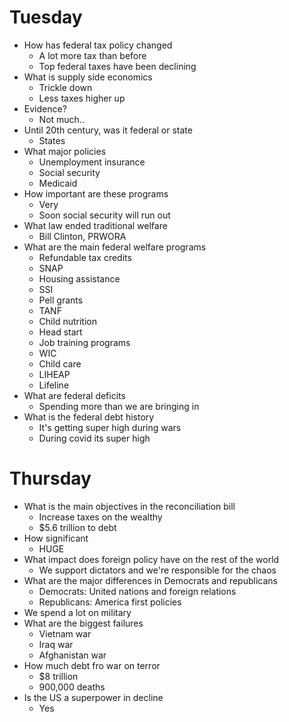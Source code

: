 # Tuesday
- How has federal tax policy changed
  - A lot more tax than before
  - Top federal taxes have been declining
- What is supply side economics
  - Trickle down
  - Less taxes higher up
- Evidence?
  - Not much..
- Until 20th century, was it federal or state
  - States
- What major policies
  - Unemployment insurance
  - Social security
  - Medicaid
- How important are these programs
  - Very
  - Soon social security will run out
- What law ended traditional welfare
  - Bill Clinton, PRWORA
- What are the main federal welfare programs
  - Refundable tax credits
  - SNAP
  - Housing assistance
  - SSI
  - Pell grants
  - TANF
  - Child nutrition
  - Head start
  - Job training programs
  - WIC
  - Child care
  - LIHEAP
  - Lifeline
- What are federal deficits
  - Spending more than we are bringing in
- What is the federal debt history
  - It's getting super high during wars
  - During covid its super high

# Thursday
- What is the main objectives in the reconciliation bill
  - Increase taxes on the wealthy
  - $5.6 trillion to debt
- How significant
  - HUGE
- What impact does foreign policy have on the rest of the world
  - We support dictators and we're responsible for the chaos
- What are the major differences in Democrats and republicans
  - Democrats: United nations and foreign relations
  - Republicans: America first policies
- We spend a lot on military
- What are the biggest failures
  - Vietnam war
  - Iraq war
  - Afghanistan war
- How much debt fro war on terror
  - $8 trillion
  - 900,000 deaths
- Is the US a superpower in decline
  - Yes